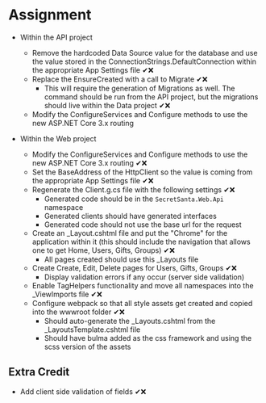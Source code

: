 # Assignment

- Within the API project
  - Remove the hardcoded Data Source value for the database and use the value stored in the ConnectionStrings.DefaultConnection within the appropriate App Settings file ✔❌
  - Replace the EnsureCreated with a call to Migrate ✔❌
    - This will require the generation of Migrations as well. The command should be run from the API project, but the migrations should live within the Data project ✔❌
  - Modify the ConfigureServices and Configure methods to use the new ASP.NET Core 3.x routing

- Within the Web project
  - Modify the ConfigureServices and Configure methods to use the new ASP.NET Core 3.x routing ✔❌
  - Set the BaseAddress of the HttpClient so the value is coming from the appropriate App Settings file ✔❌
  - Regenerate the Client.g.cs file with the following settings ✔❌
    - Generated code should be in the `SecretSanta.Web.Api` namespace
    - Generated clients should have generated interfaces
    - Generated code should not use the base url for the request
  - Create an _Layout.cshtml file and put the "Chrome" for the application within it (this should include the navigation that allows one to get Home, Users, Gifts, Groups) ✔❌
    - All pages created should use this _Layouts file
  - Create Create, Edit, Delete pages for Users, Gifts, Groups ✔❌
    - Display validation errors if any occur (server side validation)
  - Enable TagHelpers functionality and move all namespaces into the _ViewImports file ✔❌
  - Configure webpack so that all style assets get created and copied into the wwwroot folder ✔❌
    - Should auto-generate the _Layouts.cshtml from the _LayoutsTemplate.cshtml file
    - Should have bulma added as the css framework and using the scss version of the assets

## Extra Credit
- Add client side validation of fields ✔❌
